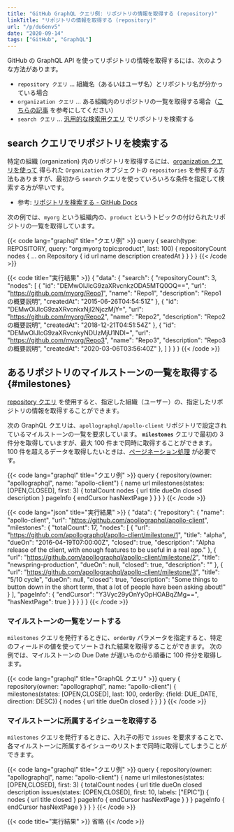 ```yaml
---
title: "GitHub GraphQL クエリ例: リポジトリの情報を取得する (repository)"
linkTitle: "リポジトリの情報を取得する (repository)"
url: "/p/du6env5"
date: "2020-09-14"
tags: ["GitHub", "GraphQL"]
---
```


GitHub の GraphQL API を使ってリポジトリの情報を取得するには、次のような方法があります。

- `repository クエリ` ... 組織名（あるいはユーザ名）とリポジトリ名が分かっている場合
- `organization クエリ` ... ある組織内のリポジトリの一覧を取得する場合（[こちらの記事](/p/3o2doyb) を参考にしてください）
- `search クエリ` ... [汎用的な検索用クエリ](https://docs.github.com/ja/github/searching-for-information-on-github/searching-for-repositories) でリポジトリを検索する


search クエリでリポジトリを検索する
----

特定の組織 (organization) 内のリポジトリを取得するには、[organization クエリを使って](/p/3o2doyb) 得られた `Organization` オブジェクトの `repositories` を参照する方法もありますが、最初から `search` クエリを使っていろいろな条件を指定して検索する方が早いです。

- 参考: [リポジトリを検索する - GitHub Docs](https://docs.github.com/ja/free-pro-team@latest/github/searching-for-information-on-github/searching-for-repositories)

次の例では、`myorg` という組織内の、`product` というトピックの付けられたリポジトリの一覧を取得しています。

{{< code lang="graphql" title="クエリ例" >}}
query {
  search(type: REPOSITORY, query: "org:myorg topic:product", last: 100) {
    repositoryCount
    nodes {
      ... on Repository {
        id
        url
        name
        description
        createdAt
      }
    }
  }
}
{{< /code >}}

{{< code title="実行結果" >}}
{
  "data": {
    "search": {
      "repositoryCount": 3,
      "nodes": [
        {
          "id": "DEMwOlJlcG9zaXRvcnkzODA5MTQ0OQ==",
          "url": "https://github.com/myorg/Repo1",
          "name": "Repo1",
          "description": "Repo1 の概要説明",
          "createdAt": "2015-06-26T04:54:51Z"
        },
        {
          "id": "DEMwOlJlcG9zaXRvcnkxNjI2NjczMjY=",
          "url": "https://github.com/myorg/Repo2",
          "name": "Repo2",
          "description": "Repo2 の概要説明",
          "createdAt": "2018-12-21T04:51:54Z"
        },
        {
          "id": "DEMwOlJlcG9zaXRvcnkyNDUzMjU1NDI=",
          "url": "https://github.com/myorg/Repo3",
          "name": "Repo3",
          "description": "Repo3 の概要説明",
          "createdAt": "2020-03-06T03:56:40Z"
        },
      ]
    }
  }
}
{{< /code >}}


あるリポジトリのマイルストーンの一覧を取得する {#milestones}
----

[repository クエリ](https://docs.github.com/en/graphql/reference/queries#repository) を使用すると、指定した組織（ユーザー）の、指定したリポジトリの情報を取得することができます。

次の GraphQL クエリは、`apollographql/apollo-client` リポジトリで設定されているマイルストーンの一覧を要求しています。
__`milestones`__ クエリで最初の 3 件分を取得していますが、最大 100 件まで同時に取得することができます。
100 件を超えるデータを取得したいときは、[ページネーション処理](/p/h5s6ht5) が必要です。

{{< code lang="graphql" title="クエリ例" >}}
query {
  repository(owner: "apollographql", name: "apollo-client") {
    name
    url
    milestones(states: [OPEN,CLOSED], first: 3) {
      totalCount
      nodes {
        url
        title
        dueOn
        closed
        description
      }
      pageInfo {
        endCursor
        hasNextPage
      }
    }
  }
}
{{< /code >}}

{{< code lang="json" title="実行結果" >}}
{
  "data": {
    "repository": {
      "name": "apollo-client",
      "url": "https://github.com/apollographql/apollo-client",
      "milestones": {
        "totalCount": 17,
        "nodes": [
          {
            "url": "https://github.com/apollographql/apollo-client/milestone/1",
            "title": "alpha",
            "dueOn": "2016-04-19T07:00:00Z",
            "closed": true,
            "description": "Alpha release of the client, with enough features to be useful in a real app."
          },
          {
            "url": "https://github.com/apollographql/apollo-client/milestone/2",
            "title": "newspring-production",
            "dueOn": null,
            "closed": true,
            "description": ""
          },
          {
            "url": "https://github.com/apollographql/apollo-client/milestone/3",
            "title": "5/10 cycle",
            "dueOn": null,
            "closed": true,
            "description": "Some things to button down in the short term, that a lot of people have been asking about!"
          }
        ],
        "pageInfo": {
          "endCursor": "Y3Vyc29yOnYyOpHOABqZMg==",
          "hasNextPage": true
        }
      }
    }
  }
}
{{< /code >}}

### マイルストーンの一覧をソートする

`milestones` クエリを発行するときに、`orderBy` パラメータを指定すると、特定のフィールドの値を使ってソートされた結果を取得することができます。
次の例では、マイルストーンの Due Date が遅いものから順番に 100 件分を取得します。

{{< code lang="graphql" title="GraphQL クエリ" >}}
query {
  repository(owner: "apollographql", name: "apollo-client") {
    milestones(states: [OPEN,CLOSED], last: 100,
        orderBy: {field: DUE_DATE, direction: DESC}) {
      nodes {
        url
        title
        dueOn
        closed
      }
    }
  }
}
{{< /code >}}

### マイルストーンに所属するイシューを取得する

`milestones` クエリを発行するときに、入れ子の形で `issues` を要求することで、各マイルストーンに所属するイシューのリストまで同時に取得してしまうことができます。

{{< code lang="graphql" title="クエリ例" >}}
query {
  repository(owner: "apollographql", name: "apollo-client") {
    name
    url
    milestones(states: [OPEN,CLOSED], first: 3) {
      totalCount
      nodes {
        url
        title
        dueOn
        closed
        description
        issues(states: [OPEN,CLOSED], first: 10, labels: ["EPIC"]) {
          nodes {
            url
            title
            closed
          }
          pageInfo {
            endCursor
            hasNextPage
          }
        }
      }
      pageInfo {
        endCursor
        hasNextPage
      }
    }
  }
}
{{< /code >}}

{{< code title="実行結果" >}}
省略
{{< /code >}}

